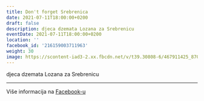 ```yaml
---
title: Don't forget Srebrenica
date: 2021-07-11T18:00:00+0200
draft: false
description: djeca dzemata Lozana za Srebrenicu
eventDate: 2021-07-11T18:00:00+0200
location: ''
facebook_id: '216159003711963'
weight: 30
image: https://scontent-iad3-2.xx.fbcdn.net/v/t39.30808-6/467911425_8702124949883247_8451066247417132989_n.jpg?_nc_cat=103&ccb=1-7&_nc_sid=9e60e4&_nc_ohc=hFOY170sfToQ7kNvwEk9-WC&_nc_oc=AdkGAOxxZzi0lZHadeeb_HeZ1130pPgsMj-GnEbC1IkKR_B2kVqwgwxo8L2cFUAez8w&_nc_zt=23&_nc_ht=scontent-iad3-2.xx&edm=ABTKTjYEAAAA&_nc_gid=RHgfFKoxk3z9eP46Yblf8w&oh=00_AfeB4e7zzWtgRxDj43yVWl_Q9iJXTM_KBQrSaFL1808EeA&oe=68E4F219
---
```


djeca dzemata Lozana za Srebrenicu

---

Više informacija na [Facebook-u](https://facebook.com/events/216159003711963)